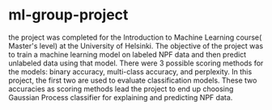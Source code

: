 # ml-group-project

the project was completed for the Introduction to Machine Learning course( Master's level) at the University of Helsinki. The objective of the project was to train a machine learning model on labeled NPF data and then predict unlabeled data using that model. There were 3 possible scoring methods for the models: binary accuracy, multi-class accuracy, and perplexity. In this project, the first two are used to evaluate classification models. These two accuracies as scoring methods lead the project to end up choosing Gaussian Process classifier for explaining and predicting NPF data.
